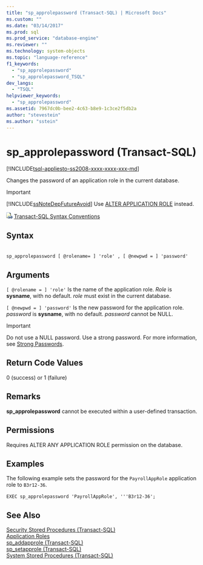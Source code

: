 ```yaml
---
title: "sp_approlepassword (Transact-SQL) | Microsoft Docs"
ms.custom: ""
ms.date: "03/14/2017"
ms.prod: sql
ms.prod_service: "database-engine"
ms.reviewer: ""
ms.technology: system-objects
ms.topic: "language-reference"
f1_keywords: 
  - "sp_approlepassword"
  - "sp_approlepassword_TSQL"
dev_langs: 
  - "TSQL"
helpviewer_keywords: 
  - "sp_approlepassword"
ms.assetid: 7967dc0b-bee2-4c63-b8e9-1c3ce2f5db2a
author: "stevestein"
ms.author: "sstein"
---
```

# sp_approlepassword (Transact-SQL)
[!INCLUDE[tsql-appliesto-ss2008-xxxx-xxxx-xxx-md](../../includes/tsql-appliesto-ss2008-xxxx-xxxx-xxx-md.md)]

  Changes the password of an application role in the current database.  
  
> [!IMPORTANT]  
>  [!INCLUDE[ssNoteDepFutureAvoid](../../includes/ssnotedepfutureavoid-md.md)] Use [ALTER APPLICATION ROLE](../../t-sql/statements/alter-application-role-transact-sql.md) instead.  
  
 ![Topic link icon](../../database-engine/configure-windows/media/topic-link.gif "Topic link icon") [Transact-SQL Syntax Conventions](../../t-sql/language-elements/transact-sql-syntax-conventions-transact-sql.md)  
  
## Syntax  
  
```  
  
sp_approlepassword [ @rolename= ] 'role' , [ @newpwd = ] 'password'   
```  
  
## Arguments  
`[ @rolename = ] 'role'`
 Is the name of the application role. *Role* is **sysname**, with no default. *role* must exist in the current database.  
  
`[ @newpwd = ] 'password'`
 Is the new password for the application role. *password* is **sysname**, with no default. *password* cannot be NULL.  
  
> [!IMPORTANT]  
>  Do not use a NULL password. Use a strong password. For more information, see [Strong Passwords](../../relational-databases/security/strong-passwords.md).  
  
## Return Code Values  
 0 (success) or 1 (failure)  
  
## Remarks  
 **sp_approlepassword** cannot be executed within a user-defined transaction.  
  
## Permissions  
 Requires ALTER ANY APPLICATION ROLE permission on the database.  
  
## Examples  
 The following example sets the password for the `PayrollAppRole` application role to `B3r12-36`.  
  
```  
EXEC sp_approlepassword 'PayrollAppRole', '''B3r12-36';  
```  
  
## See Also  
 [Security Stored Procedures &#40;Transact-SQL&#41;](../../relational-databases/system-stored-procedures/security-stored-procedures-transact-sql.md)   
 [Application Roles](../../relational-databases/security/authentication-access/application-roles.md)   
 [sp_addapprole &#40;Transact-SQL&#41;](../../relational-databases/system-stored-procedures/sp-addapprole-transact-sql.md)   
 [sp_setapprole &#40;Transact-SQL&#41;](../../relational-databases/system-stored-procedures/sp-setapprole-transact-sql.md)   
 [System Stored Procedures &#40;Transact-SQL&#41;](../../relational-databases/system-stored-procedures/system-stored-procedures-transact-sql.md)  
  
  
